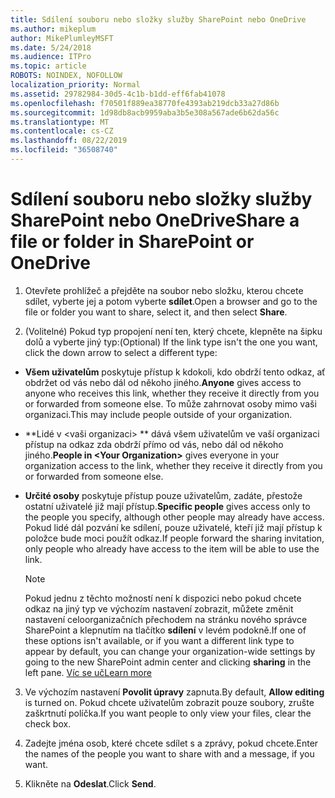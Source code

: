 ```yaml
---
title: Sdílení souboru nebo složky služby SharePoint nebo OneDrive
ms.author: mikeplum
author: MikePlumleyMSFT
ms.date: 5/24/2018
ms.audience: ITPro
ms.topic: article
ROBOTS: NOINDEX, NOFOLLOW
localization_priority: Normal
ms.assetid: 29782984-30d5-4c1b-b1dd-eff6fab41078
ms.openlocfilehash: f70501f889ea38770fe4393ab219dcb33a27d86b
ms.sourcegitcommit: 1d98db8acb9959aba3b5e308a567ade6b62da56c
ms.translationtype: MT
ms.contentlocale: cs-CZ
ms.lasthandoff: 08/22/2019
ms.locfileid: "36508740"
---
```

# <a name="share-a-file-or-folder-in-sharepoint-or-onedrive"></a><span data-ttu-id="8beac-102">Sdílení souboru nebo složky služby SharePoint nebo OneDrive</span><span class="sxs-lookup"><span data-stu-id="8beac-102">Share a file or folder in SharePoint or OneDrive</span></span>

1. <span data-ttu-id="8beac-103">Otevřete prohlížeč a přejděte na soubor nebo složku, kterou chcete sdílet, vyberte jej a potom vyberte **sdílet**.</span><span class="sxs-lookup"><span data-stu-id="8beac-103">Open a browser and go to the file or folder you want to share, select it, and then select **Share**.</span></span> 
    
2. <span data-ttu-id="8beac-104">(Volitelné) Pokud typ propojení není ten, který chcete, klepněte na šipku dolů a vyberte jiný typ:</span><span class="sxs-lookup"><span data-stu-id="8beac-104">(Optional) If the link type isn't the one you want, click the down arrow to select a different type:</span></span>
    
  - <span data-ttu-id="8beac-105">**Všem uživatelům** poskytuje přístup k kdokoli, kdo obdrží tento odkaz, ať obdržet od vás nebo dál od někoho jiného.</span><span class="sxs-lookup"><span data-stu-id="8beac-105">**Anyone** gives access to anyone who receives this link, whether they receive it directly from you or forwarded from someone else.</span></span> <span data-ttu-id="8beac-106">To může zahrnovat osoby mimo vaši organizaci.</span><span class="sxs-lookup"><span data-stu-id="8beac-106">This may include people outside of your organization.</span></span> 
    
  - <span data-ttu-id="8beac-107">\*\*Lidé v \<vaši organizaci\> \*\* dává všem uživatelům ve vaší organizaci přístup na odkaz zda obdrží přímo od vás, nebo dál od někoho jiného.</span><span class="sxs-lookup"><span data-stu-id="8beac-107">**People in \<Your Organization\>** gives everyone in your organization access to the link, whether they receive it directly from you or forwarded from someone else.</span></span> 
    
  - <span data-ttu-id="8beac-108">**Určité osoby** poskytuje přístup pouze uživatelům, zadáte, přestože ostatní uživatelé již mají přístup.</span><span class="sxs-lookup"><span data-stu-id="8beac-108">**Specific people** gives access only to the people you specify, although other people may already have access.</span></span> <span data-ttu-id="8beac-109">Pokud lidé dál pozvání ke sdílení, pouze uživatelé, kteří již mají přístup k položce bude moci použít odkaz.</span><span class="sxs-lookup"><span data-stu-id="8beac-109">If people forward the sharing invitation, only people who already have access to the item will be able to use the link.</span></span> 
    
    > [!NOTE]
    > <span data-ttu-id="8beac-110">Pokud jednu z těchto možností není k dispozici nebo pokud chcete odkaz na jiný typ ve výchozím nastavení zobrazit, můžete změnit nastavení celoorganizačních přechodem na stránku nového správce SharePoint a klepnutím na tlačítko **sdílení** v levém podokně.</span><span class="sxs-lookup"><span data-stu-id="8beac-110">If one of these options isn't available, or if you want a different link type to appear by default, you can change your organization-wide settings by going to the new SharePoint admin center and clicking **sharing** in the left pane.</span></span> [<span data-ttu-id="8beac-111">Víc se uč</span><span class="sxs-lookup"><span data-stu-id="8beac-111">Learn more</span></span>](https://go.microsoft.com/fwlink/?linkid=866426)
  
3. <span data-ttu-id="8beac-112">Ve výchozím nastavení **Povolit úpravy** zapnuta.</span><span class="sxs-lookup"><span data-stu-id="8beac-112">By default, **Allow editing** is turned on.</span></span> <span data-ttu-id="8beac-113">Pokud chcete uživatelům zobrazit pouze soubory, zrušte zaškrtnutí políčka.</span><span class="sxs-lookup"><span data-stu-id="8beac-113">If you want people to only view your files, clear the check box.</span></span> 
    
4. <span data-ttu-id="8beac-114">Zadejte jména osob, které chcete sdílet s a zprávy, pokud chcete.</span><span class="sxs-lookup"><span data-stu-id="8beac-114">Enter the names of the people you want to share with and a message, if you want.</span></span>
    
5. <span data-ttu-id="8beac-115">Klikněte na **Odeslat**.</span><span class="sxs-lookup"><span data-stu-id="8beac-115">Click **Send**.</span></span> 
    

